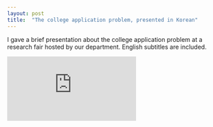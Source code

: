 ```yaml
---
layout: post
title:  "The college application problem, presented in Korean"
---
```


I gave a brief presentation about the college application problem at a research fair hosted by our department. English subtitles are included.

<iframe src="https://www.youtube-nocookie.com/embed/tZCSwCPd1Qc" title="YouTube video player" allow="accelerometer; autoplay; clipboard-write; encrypted-media; gyroscope; picture-in-picture" allowfullscreen="" frameborder="0"></iframe>
